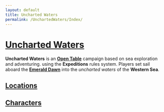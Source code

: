 ```yaml
---
layout: default
title: Uncharted Waters
permalink: /UnchartedWaters/Index/
---
```

# [Uncharted Waters](#uncharted-waters)
**Uncharted Waters** is an **[Open Table]({{site.baseurl}}/UnchartedWaters/Rules/OpenTable/)** campaign based on sea exploration and adventuring. using the **Expeditions** rules system. Players set sail aboard the **[Emerald Dawn]({{site.baseurl}}/UnchartedWaters/Locations/TheEmeraldDawn/#the-emerald-dawn)** into the _uncharted waters_ of the **Western Sea**.
## **[Locations]({{site.baseurl}}/UnchartedWaters/Locations/#locations)**
## **[Characters]({{site.baseurl}}/UnchartedWaters/Characters/#characters)**